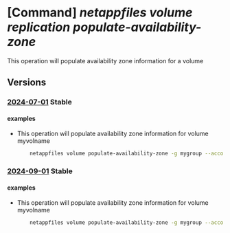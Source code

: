 # [Command] _netappfiles volume replication populate-availability-zone_

This operation will populate availability zone information for a volume

## Versions

### [2024-07-01](/Resources/mgmt-plane/L3N1YnNjcmlwdGlvbnMve30vcmVzb3VyY2Vncm91cHMve30vcHJvdmlkZXJzL21pY3Jvc29mdC5uZXRhcHAvbmV0YXBwYWNjb3VudHMve30vY2FwYWNpdHlwb29scy97fS92b2x1bWVzL3t9L3BvcHVsYXRlYXZhaWxhYmlsaXR5em9uZQ==/2024-07-01.xml) **Stable**

<!-- mgmt-plane /subscriptions/{}/resourcegroups/{}/providers/microsoft.netapp/netappaccounts/{}/capacitypools/{}/volumes/{}/populateavailabilityzone 2024-07-01 -->

#### examples

- This operation will populate availability zone information for volume myvolname
    ```bash
        netappfiles volume populate-availability-zone -g mygroup --account-name myaccname --pool-name mypoolname --name myvolname
    ```

### [2024-09-01](/Resources/mgmt-plane/L3N1YnNjcmlwdGlvbnMve30vcmVzb3VyY2Vncm91cHMve30vcHJvdmlkZXJzL21pY3Jvc29mdC5uZXRhcHAvbmV0YXBwYWNjb3VudHMve30vY2FwYWNpdHlwb29scy97fS92b2x1bWVzL3t9L3BvcHVsYXRlYXZhaWxhYmlsaXR5em9uZQ==/2024-09-01.xml) **Stable**

<!-- mgmt-plane /subscriptions/{}/resourcegroups/{}/providers/microsoft.netapp/netappaccounts/{}/capacitypools/{}/volumes/{}/populateavailabilityzone 2024-09-01 -->

#### examples

- This operation will populate availability zone information for volume myvolname
    ```bash
        netappfiles volume populate-availability-zone -g mygroup --account-name myaccname --pool-name mypoolname --name myvolname
    ```
